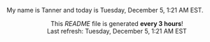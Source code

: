 My name is Tanner and today is Tuesday, December 5, 1:21 AM EST.

<p align="center">This <i>README</i> file is generated <b>every 3 hours</b>!</br>Last refresh: Tuesday, December 5, 1:21 AM EST<br /></p>
